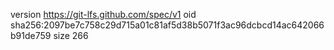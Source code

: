 version https://git-lfs.github.com/spec/v1
oid sha256:2097be7c758c29d715a01c81af5d38b5071f3ac96dcbcd14ac642066b91de759
size 266
